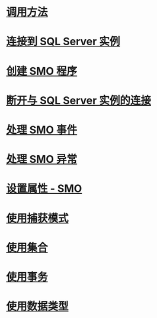 # [调用方法](calling-methods.md)
# [连接到 SQL Server 实例](connecting-to-an-instance-of-sql-server.md)
# [创建 SMO 程序](creating-smo-programs.md)
# [断开与 SQL Server 实例的连接](disconnecting-from-an-instance-of-sql-server.md)
# [处理 SMO 事件](handling-smo-events.md)
# [处理 SMO 异常](handling-smo-exceptions.md)
# [设置属性 - SMO](setting-properties-smo.md)
# [使用捕获模式](using-capture-mode.md)
# [使用集合](using-collections.md)
# [使用事务](using-transactions.md)
# [使用数据类型](working-with-data-types.md)

